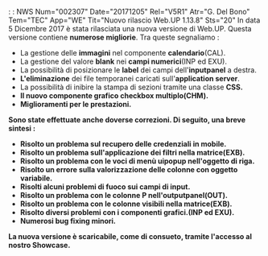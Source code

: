  :  : NWS Num="002307" Date="20171205" Rel="V5R1" Atr="G. Del Bono" Tem="TEC" App="WE" Tit="Nuovo rilascio Web.UP 1.13.8" Sts="20"
In data 5 Dicembre 2017 è stata rilasciata una nuova versione di Web.UP.
Questa versione contiene <b>numerose migliorie</b>.
Tra queste segnaliamo : 
<ul><li>La gestione delle <b>immagini</b> nel componente <b>calendario</b>(CAL).</li> <li>La gestione del valore <b>blank</b> nei <b>campi numerici</b>(INP ed EXU).</li> <li>La possibilità di posizionare le <b>label</b> dei campi dell'<b>inputpanel</b> a destra.</li> <li><b>L'eliminazione</b> dei file temporanei caricati sull'<b>application server</b>.</li> <li>La possibilità di inibire la stampa di sezioni tramite una classe <b>CSS<b>.</li> <li>Il nuovo componente grafico <b>checkbox multiplo</b>(CHM).</li>
<li>Miglioramenti per le <b>prestazioni</b>.</li></ul>
Sono state effettuate anche doverse <b>correzioni</b>.
Di seguito, una breve sintesi : 
<ul><li>Risolto un problema sul recupero delle <b>credenziali</b> in <b>mobile</b>.</li> <li>Risolto un problema sull'applicazione dei <b>filtri</b> nella <b>matrice</b>(EXB).</li> <li>Risolto un problema con le voci di menù <b>uipopup</b> nell'<b>oggetto di riga</b>.</li> <li>Risolto un errore sulla valorizzazione delle <b>colonne</b> con oggetto variabile.</li> <li>Risolti alcuni problemi di <b>fuoco</b> sui campi di input.</li>
<li>Risolto un problema con le <b>colonne P</b> nell'<b>outputpanel</b>(OUT).</li> <li>Risolto un problema con le <b>colonne visibili</b> nella <b>matrice</b>(EXB).</li> <li>Risolto diversi problemi con i <b>componenti grafici</b>.(INP ed EXU).</li> <li>Numerosi bug fixing minori.</li></ul>
La nuova versione è scaricabile, come di consueto, tramite l'accesso al nostro Showcase.
